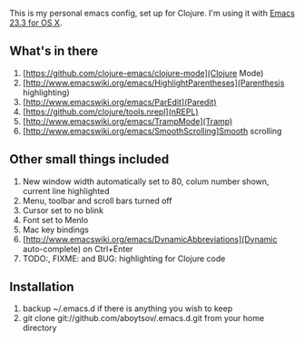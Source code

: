 This is my personal emacs config, set up for Clojure. I'm using it with [Emacs 23.3 for OS X](http://emacsformacosx.com/).

## What's in there
1. [https://github.com/clojure-emacs/clojure-mode](Clojure Mode)
2. [http://www.emacswiki.org/emacs/HighlightParentheses](Parenthesis highlighting)
3. [http://www.emacswiki.org/emacs/ParEdit](Paredit)
4. [https://github.com/clojure/tools.nrepl](nREPL)
5. [http://www.emacswiki.org/emacs/TrampMode](Tramp)
6. [http://www.emacswiki.org/emacs/SmoothScrolling]Smooth scrolling

## Other small things included

1. New window width automatically set to 80, colum number shown, current line highlighted
2. Menu, toolbar and scroll bars turned off
3. Cursor set to no blink
4. Font set to Menlo
5. Mac key bindings
6. [http://www.emacswiki.org/emacs/DynamicAbbreviations](Dynamic auto-complete) on Ctrl+Enter
7. TODO:, FIXME: and BUG: highlighting for Clojure code

## Installation
1. backup ~/.emacs.d if there is anything you wish to keep
2. git clone git://github.com/aboytsov/.emacs.d.git from your home directory

